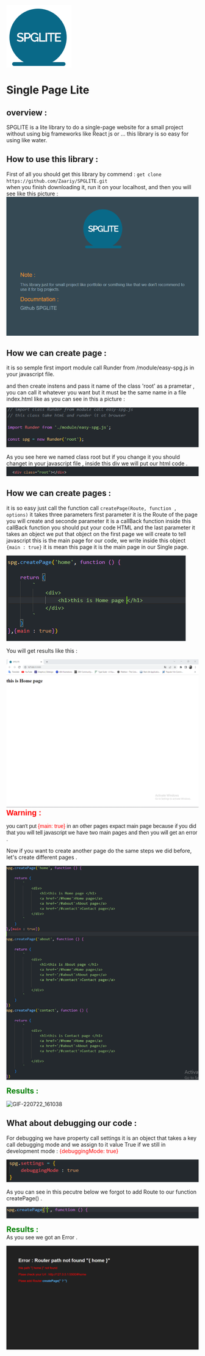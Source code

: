 ![img](/images/logo.png)

# Single Page Lite

## overview :

SPGLITE is a lite library to do a single-page website for a small project
without using big frameworks like React js or ...
this library is so easy for using like water.

## How to use this library :

First of all you should get this library by commend : `get clone  https://github.com/Zaariy/SPGLITE.git`
<br>
when you finish downloading it, run it on your localhost, and then you will see like this picture :
![home page](/images/home.PNG)

## How we can create page :

it is so semple first import module call Runder from /module/easy-spg.js in your javascript file. 

and then  create instens and pass  it name of the class 'root' as a prametar , you can call it whatever you want but it must be the same name in a file index.html like as you can see in this a picture :

![object](/images/import.PNG)

As you see here we named class root but if you change it you should changet in your javascript file  , inside this div we will put our html code .
![root](/images/root.PNG)

## How we can create pages :

it is so easy just call the function call `createPage(Route, function , options)` it takes three parameters first parameter it is the Route of the page you will create and seconde parameter it is a callBack function inside this callBack function you should put  your code HTML and the last parameter it takes an object we put that object on the first page we will create to tell javascript this is the main page for our code, we write inside this object `{main : true}` it is mean this page it is the main page in our Single page.

![logo first page](/images/firstPage.PNG)

You will get results like this :

![logo](/images/result.PNG)
<span style="color: red ; font-size: 20px ; font-family: sans-serif ; font-weight: bold" >Warning :<span>


<span style="font-family: sans-serif ; font-weight: normal" >you can't put <span style="color : red"> {main: true} </span> in an other pages expact main page because if you did that you will tell javascript we have two main pages and then you will get an error .</span>

Now if you want to create another page do the same steps we did before, let's create different pages .

![pages](/images/pages.PNG)

<span style="color : green ; font-weight: bold ; font-size : 20px">Results :</span>


![GIF-220722_161038](https://user-images.githubusercontent.com/82719618/180469615-03fc6d59-c77c-4559-a43c-53f009af67f1.gif)


## What about debugging our code :

For debugging we  have property call settings it is an object that takes a key call debugging mode  and we assign to it value True if we still in development mode :<span style="color : red"> {debuggingMode: true} </span>

![debugging logo](/images/settinges.PNG)

As you can see in this pecutre below we forgot to add Route to our function createPage() .

![logo](/images/forgot.PNG)

<span style="color : green ; font-weight: bold ; font-size : 20px">Results :</span><br>
As you see we got an Error .

![logo error ](/images/error.PNG)
